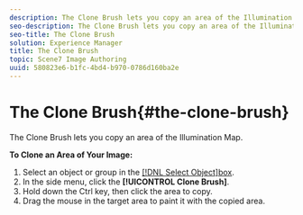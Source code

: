 ```yaml
---
description: The Clone Brush lets you copy an area of the Illumination Map.
seo-description: The Clone Brush lets you copy an area of the Illumination Map.
seo-title: The Clone Brush
solution: Experience Manager
title: The Clone Brush
topic: Scene7 Image Authoring
uuid: 580823e6-b1fc-4bd4-b970-0786d160ba2e
---
```


# The Clone Brush{#the-clone-brush}

The Clone Brush lets you copy an area of the Illumination Map.

**To Clone an Area of Your Image:** 

1. Select an object or group in the [ [!DNL Select Object]box](../../c-vat-gs/c-vat-sel-obj/c-vat-sel-object-box.md#concept-d127c6efaabd436a96c02f36a7bce6ac).
1. In the side menu, click the **[!UICONTROL Clone Brush]**.
1. Hold down the Ctrl key, then click the area to copy.
1. Drag the mouse in the target area to paint it with the copied area.
